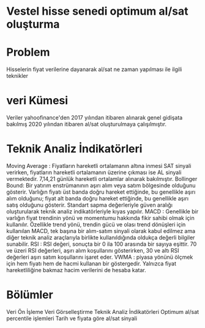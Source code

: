 # Vestel hisse senedi optimum al/sat oluşturma
# Problem
Hisselerin fiyat verilerine dayanarak al/sat ne zaman yapılması ile ilgili teknikler
# veri Kümesi
Veriler yahoofinance'den 2017 yılından itibaren alınarak genel gidişata bakılmış 2020 yılından itibaren al/sat oluşturulmaya çalışılmıştır.
# Teknik Analiz İndikatörleri
Moving Average : Fiyatların hareketli ortalamanın altına inmesi SAT sinyali verirken, fiyatların hareketli ortalamanın üzerine çıkması ise AL sinyali vermektedir. 7,14,21 günlük hareketli ortalamlar alınarak bakılmıştır.
Bollinger Bound: Bir yatırım enstrümanının aşırı alım veya satım bölgesinde olduğunu gösterir. Varlığın fiyatı üst banda doğru hareket ettiğinde, bu genellikle aşırı alım olduğunu; fiyat alt banda doğru hareket ettiğinde, bu genellikle aşırı satış olduğunu gösterir. Standart sapma değerleriyle güven aralığı oluşturularak teknik analiz indikatörleriyle kıyas yapılır.
MACD : Genellikle bir varlığın fiyat trendinin yönü ve momentumu hakkında fikir sahibi olmak için kullanılır. Özellikle trend yönü, trendin gücü ve olası trend dönüşleri için kullanılan MACD, tek başına bir alım-satım sinyali olarak kabul edilmez ama diğer teknik analiz araçlarıyla birlikte kullanıldığında oldukça değerli bilgiler sunabilir.
RSI : RSI değeri, sonuçta bir 0 ila 100 arasında bir sayıya eşittir. 70 ve üzeri RSI değerleri, aşırı alım koşullarını gösterirken, 30 ve altı RSI değerleri aşırı satım koşullarını işaret eder.
VWMA : piyasa yönünü ölçmek için hem fiyatı hem de hacmi kullanan bir göstergedir. Yalnızca fiyat hareketliliğine bakmaz hacim verilerini de hesaba katar.
# Bölümler
Veri Ön İşleme
Veri Görselleştirme
Teknik Analiz İndikatörleri
Optimum al/sat percentile işlemleri
Tarih ve fiyata göre al/sat sinyali
